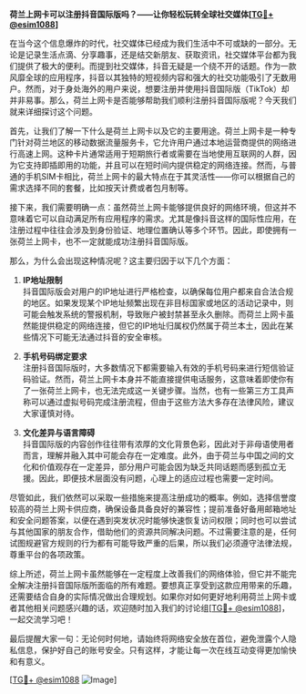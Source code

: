 **荷兰上网卡可以注册抖音国际版吗？——让你轻松玩转全球社交媒体[[TG💪+ @esim1088](https://t.me/s/esim1088)]**

在当今这个信息爆炸的时代，社交媒体已经成为我们生活中不可或缺的一部分。无论是记录生活点滴、分享趣事，还是结交新朋友、获取资讯，社交媒体平台都为我们提供了极大的便利。而提到社交媒体，抖音无疑是一个绕不开的话题。作为一款风靡全球的应用程序，抖音以其独特的短视频内容和强大的社交功能吸引了无数用户。然而，对于身处海外的用户来说，想要注册并使用抖音国际版（TikTok）却并非易事。那么，荷兰上网卡是否能够帮助我们顺利注册抖音国际版呢？今天我们就来详细探讨这个问题。

首先，让我们了解一下什么是荷兰上网卡以及它的主要用途。荷兰上网卡是一种专门针对荷兰地区的移动数据流量服务卡，它允许用户通过本地运营商提供的网络进行高速上网。这种卡片通常适用于短期旅行者或需要在当地使用互联网的人群，因为它支持即插即用的功能，并且可以在短时间内提供稳定的网络连接。然而，与普通的手机SIM卡相比，荷兰上网卡的最大特点在于其灵活性——你可以根据自己的需求选择不同的套餐，比如按天计费或者包月制等。

接下来，我们需要明确一点：虽然荷兰上网卡能够提供良好的网络环境，但这并不意味着它可以自动满足所有应用程序的需求。尤其是像抖音这样的国际性应用，在注册过程中往往会涉及到身份验证、地理位置确认等多个环节。因此，即使拥有一张荷兰上网卡，也不一定就能成功注册抖音国际版。

那么，为什么会出现这种情况呢？这主要归因于以下几个方面：

1. **IP地址限制**  
   抖音国际版会对用户的IP地址进行严格检查，以确保每位用户都来自合法合规的地区。如果发现某个IP地址频繁出现在非目标国家或地区的活动记录中，则可能会触发系统的警报机制，导致账户被封禁甚至永久删除。而荷兰上网卡虽然能提供稳定的网络连接，但它的IP地址归属权仍然属于荷兰本土，因此在某些情况下可能无法通过抖音的安全审核。

2. **手机号码绑定要求**  
   注册抖音国际版时，大多数情况下都需要输入有效的手机号码来进行短信验证码验证。然而，荷兰上网卡本身并不能直接提供电话服务，这意味着即使你有了一张荷兰上网卡，也无法完成这一关键步骤。当然，也有一些第三方工具声称可以通过虚拟号码完成注册流程，但由于这些方法大多存在法律风险，建议大家谨慎对待。

3. **文化差异与语言障碍**  
   抖音国际版的内容创作往往带有浓厚的文化背景色彩，因此对于非母语使用者而言，理解并融入其中可能会存在一定难度。此外，由于荷兰与中国之间的文化和价值观存在一定差异，部分用户可能会因为缺乏共同话题而感到孤立无援。因此，即便技术层面没有问题，心理上的适应过程也需要一定时间。

尽管如此，我们依然可以采取一些措施来提高注册成功的概率。例如，选择信誉度较高的荷兰上网卡供应商，确保设备具备良好的兼容性；提前准备好备用邮箱地址和安全问题答案，以便在遇到突发状况时能够快速恢复访问权限；同时也可以尝试与其他国家的朋友合作，借助他们的资源共同解决问题。不过需要注意的是，任何试图规避官方规则的行为都有可能导致严重的后果，所以我们必须遵守法律法规，尊重平台的各项政策。

综上所述，荷兰上网卡虽然能够在一定程度上改善我们的网络体验，但它并不能完全解决注册抖音国际版所面临的所有难题。要想真正享受到这款应用带来的乐趣，还需要结合自身的实际情况做出合理规划。如果你对如何更好地利用荷兰上网卡或者其他相关问题感兴趣的话，欢迎随时加入我们的讨论组[[TG💪+ @esim1088](https://t.me/s/esim1088)]，一起交流学习吧！

最后提醒大家一句：无论何时何地，请始终将网络安全放在首位，避免泄露个人隐私信息，保护好自己的账号安全。只有这样，才能让每一次在线互动变得更加愉快和有意义。

[[TG💪+ @esim1088](https://t.me/s/esim1088) ![Image](https://i.postimg.cc/4NQfJmqS/Snipaste-2025-05-13-00-14-12.png)]
